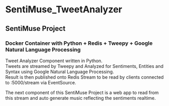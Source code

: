 # SentiMuse_TweetAnalyzer

## SentiMuse Project

### Docker Container with Python + Redis + Tweepy + Google Natural Language Processing

Tweet Analyzer Component written in Python.  
Tweets are streamed by Tweepy and Analyzed for Sentiments, Entities and Syntax using Google Natural Language Processing.  
Result is then published onto Redis Stream to be read by clients connected to :5000/stream via EventSource.  

The next component of this SentiMuse Project is a web app to read from this stream and auto generate music reflecting the sentiments realtime.  

